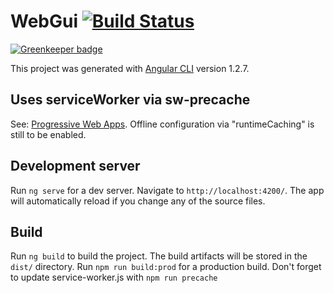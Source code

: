 # WebGui [![Build Status](https://travis-ci.org/frasmarco/webGui.svg?branch=master)](https://travis-ci.org/frasmarco/webGui)

[![Greenkeeper badge](https://badges.greenkeeper.io/frasmarco/webGui.svg)](https://greenkeeper.io/)

This project was generated with [Angular CLI](https://github.com/angular/angular-cli) version 1.2.7.

## Uses serviceWorker via sw-precache

See: [Progressive Web Apps](https://houssein.me/progressive-angular-applications). Offline configuration via "runtimeCaching" is still to be enabled.

## Development server

Run `ng serve` for a dev server. Navigate to `http://localhost:4200/`. The app will automatically reload if you change any of the source files.

## Build

Run `ng build` to build the project. The build artifacts will be stored in the `dist/` directory. Run `npm run build:prod` for a production build. Don't forget to update service-worker.js with `npm run precache`
